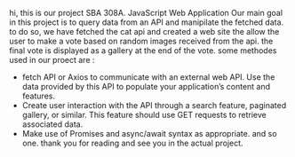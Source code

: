 hi,
this is our project SBA 308A. JavaScript Web Application
Our main goal in this project is to query data from an API and manipilate the fetched data. to do so, we have fetched the cat api and created a web site the allow the user to make a vote based on random images received from the api. the final vote is displayed as a gallery at the end of the vote.
some methodes used in our proect are :
* fetch API or Axios to communicate with an external web API. Use the data provided by this API to populate your application’s content and features.
* Create user interaction with the API through a search feature, paginated gallery, or similar. This feature should use GET requests to retrieve associated data.
* Make use of Promises and async/await syntax as appropriate.
and so one. thank you for reading and see you in the actual project.


